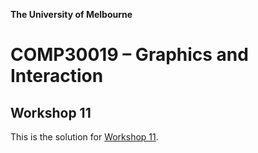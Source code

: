 **The University of Melbourne**

# COMP30019 – Graphics and Interaction

## Workshop 11

This is the solution for [Workshop 11](https://github.com/COMP30019/Workshop-11).
